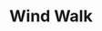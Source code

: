 ---
title: "Wind Walk"

spell:
  schools:
    - name:        "Transmutation"
      subschools:  []
      descriptors: ["Air"]
  classes:
    - name:  "Cleric"
      abbr:  "Clr"
      level: 6
    - name:  "Druid"
      abbr:  "Drd"
      level: 7
  components:         [V, S, DF]
  castingTime:        "1 standard action"
  range:              "Touch"
  target:             "You and one touched creature per three levels"
  duration:           "1 hour/level (D); see text"
  savingThrow:        "No and Will negates (harmless)"
  spellResistance:    "No and Yes (harmless)"
  description:        |
    You alter the substance of your body to a cloudlike vapor (as the gaseous form spell) and move through the air, possibly at great speed. You can take other creatures with you, each of which acts independently.

    Normally, a wind walker flies at a speed of 10 feet with perfect maneuverability. If desired by the subject, a magical wind wafts a wind walker along at up to 600 feet per round (60 mph) with poor maneuverability. Wind walkers are not invisible but rather appear misty and translucent. If fully clothed in white, they are 80% likely to be mistaken for clouds, fog, vapors, or the like.

    A wind walker can regain its physical form as desired and later resume the cloud form. Each change to and from vaporous form takes 5 rounds, which counts toward the duration of the spell (as does any time spent in physical form). As noted above, you can dismiss the spell, and you can even dismiss it for individual wind walkers and not others.

    For the last minute of the spell's duration, a wind walker in cloud form automatically descends 60 feet per round (for a total of 600 feet), though it may descend faster if it wishes. This descent serves as a warning that the spell is about to end.
---